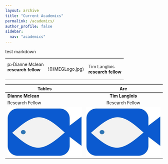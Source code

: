 ```yaml
---
layout: archive
title: "Current Academics"
permalink: /academics/
author_profile: false
sidebar:
  nav: "academics"
---
```


test markdown


<table style="width:100%">
  <tr>
    <td class="left">p>Dianne Mclean<br>
    <strong>research fellow</strong></p></td>
    <td>
        ![](MEGLogo.jpg)
    </td>
    <td class="right"><p>Tim Langlois<br>
    <strong>research fellow</strong></p></td>
  </tr>

</table>


| Tables        | Are           |
| ------------- |:-------------:|
| **Dianne Mclean**  | **Tim Langlois**   |
|Research Fellow |Research Fellow |
|![test](images/MEGLogo.jpg)|![test](images/MEGLogo.jpg)|
